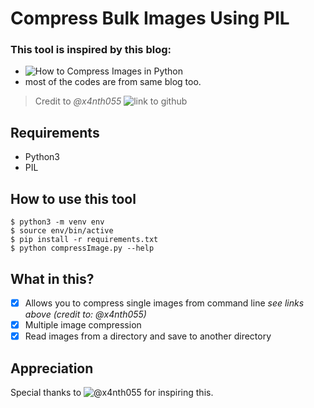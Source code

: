 # Compress Bulk Images Using PIL

### This tool is inspired by this blog:

- ![How to Compress Images in Python](https://www.thepythoncode.com/article/compress-images-in-python)
- most of the codes are from same blog too.

> Credit to _@x4nth055_ ![link to github ](https://github.com/x4nth055/pythoncode-tutorials/tree/master/python-for-multimedia/compress-image)

## Requirements

- Python3
- PIL

## How to use this tool

```
$ python3 -m venv env
$ source env/bin/active
$ pip install -r requirements.txt
$ python compressImage.py --help
```

## What in this?

- [x] Allows you to compress single images from command line _see links above (credit to: @x4nth055)_
- [x] Multiple image compression
- [x] Read images from a directory and save to another directory

## Appreciation

Special thanks to ![@x4nth055](https://github.com/x4nth055) for inspiring this.
